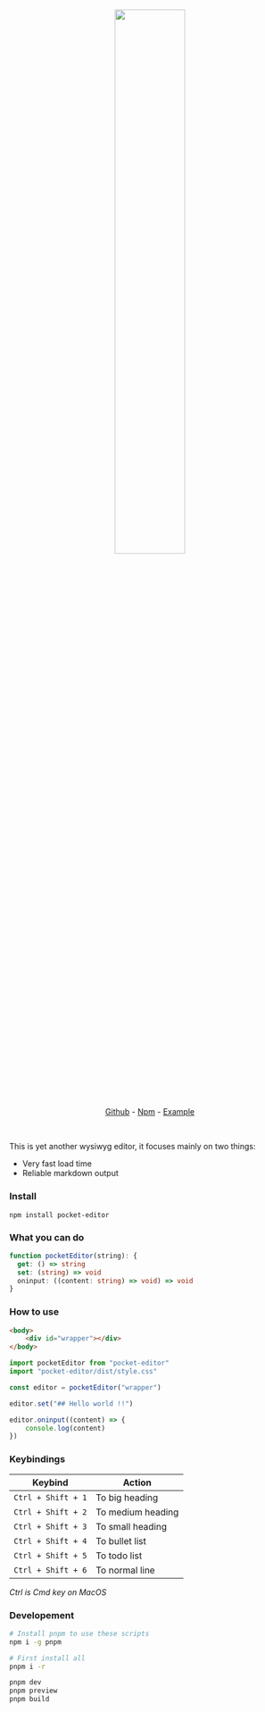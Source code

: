 <h3 align="center">
  <img src="https://raw.githubusercontent.com/victrme/pocket-editor/main/example/public/banner.png" width="50%" align="center" />
</h3>

<p align="center">
    <a href="https://github.com/victrme/pocket-editor">Github</a> - 
    <a href="https://www.npmjs.com/package/pocket-editor">Npm</a> - 
    <a href="https://pocketeditor.victr.me/">Example</a>
</p>

<br />

This is yet another wysiwyg editor, it focuses mainly on two things:

-   Very fast load time
-   Reliable markdown output

### Install

```
npm install pocket-editor
```

### What you can do

```ts
function pocketEditor(string): {
  get: () => string
  set: (string) => void
  oninput: ((content: string) => void) => void
}
```

### How to use

```html
<body>
    <div id="wrapper"></div>
</body>
```

```ts
import pocketEditor from "pocket-editor"
import "pocket-editor/dist/style.css"

const editor = pocketEditor("wrapper")

editor.set("## Hello world !!")

editor.oninput((content) => {
    console.log(content)
})
```

### Keybindings

| Keybind            | Action            |
| ------------------ | ----------------- |
| `Ctrl + Shift + 1` | To big heading    |
| `Ctrl + Shift + 2` | To medium heading |
| `Ctrl + Shift + 3` | To small heading  |
| `Ctrl + Shift + 4` | To bullet list    |
| `Ctrl + Shift + 5` | To todo list      |
| `Ctrl + Shift + 6` | To normal line    |

_Ctrl is Cmd key on MacOS_

### Developement

```bash
# Install pnpm to use these scripts
npm i -g pnpm

# First install all
pnpm i -r

pnpm dev
pnpm preview
pnpm build
```
